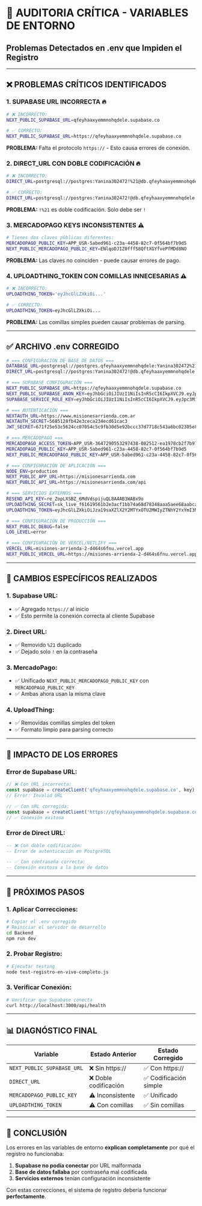 # 🚨 AUDITORIA CRÍTICA - VARIABLES DE ENTORNO
## Problemas Detectados en .env que Impiden el Registro

---

## ❌ **PROBLEMAS CRÍTICOS IDENTIFICADOS**

### **1. SUPABASE URL INCORRECTA** 🔥
```bash
# ❌ INCORRECTO:
NEXT_PUBLIC_SUPABASE_URL=qfeyhaaxyemmnohqdele.supabase.co

# ✅ CORRECTO:
NEXT_PUBLIC_SUPABASE_URL=https://qfeyhaaxyemmnohqdele.supabase.co
```
**PROBLEMA:** Falta el protocolo `https://` - Esto causa errores de conexión.

### **2. DIRECT_URL CON DOBLE CODIFICACIÓN** 🔥
```bash
# ❌ INCORRECTO:
DIRECT_URL=postgresql://postgres:Yanina302472!%21@db.qfeyhaaxyemmnohqdele.supabase.co:5432/postgres?sslmode=require

# ✅ CORRECTO:
DIRECT_URL=postgresql://postgres:Yanina302472!@db.qfeyhaaxyemmnohqdele.supabase.co:5432/postgres?sslmode=require
```
**PROBLEMA:** `!%21` es doble codificación. Solo debe ser `!`

### **3. MERCADOPAGO KEYS INCONSISTENTES** ⚠️
```bash
# Tienes dos claves públicas diferentes:
MERCADOPAGO_PUBLIC_KEY=APP_USR-5abed961-c23a-4458-82c7-0f564bf7b9d5
NEXT_PUBLIC_MERCADOPAGO_PUBLIC_KEY=ENlqoDJIZ0fffS8QftXGYfvePfMDd8NO
```
**PROBLEMA:** Las claves no coinciden - puede causar errores de pago.

### **4. UPLOADTHING_TOKEN CON COMILLAS INNECESARIAS** ⚠️
```bash
# ❌ INCORRECTO:
UPLOADTHING_TOKEN='eyJhcGlLZXkiOi...'

# ✅ CORRECTO:
UPLOADTHING_TOKEN=eyJhcGlLZXkiOi...
```
**PROBLEMA:** Las comillas simples pueden causar problemas de parsing.

---

## ✅ **ARCHIVO .env CORREGIDO**

```bash
# === CONFIGURACIÓN DE BASE DE DATOS ===
DATABASE_URL=postgresql://postgres.qfeyhaaxyemmnohqdele:Yanina302472%21@aws-1-us-east-2.pooler.supabase.com:6543/postgres?sslmode=require&pgbouncer=true&connection_limit=1
DIRECT_URL=postgresql://postgres:Yanina302472!@db.qfeyhaaxyemmnohqdele.supabase.co:5432/postgres?sslmode=require

# === SUPABASE CONFIGURACIÓN ===
NEXT_PUBLIC_SUPABASE_URL=https://qfeyhaaxyemmnohqdele.supabase.co
NEXT_PUBLIC_SUPABASE_ANON_KEY=eyJhbGciOiJIUzI1NiIsInR5cCI6IkpXVCJ9.eyJpc3MiOiJzdXBhYmFzZSIsInJlZiI6InFmZXloYWF4eWVtbW5vaHFkZWxlIiwicm9sZSI6ImFub24iLCJpYXQiOjE3NTU4MTY3MzgsImV4cCI6MjA3MTM5MjczOH0.vgrh055OkiBIJFBlRlEuEZAOF2FHo3LBUNitB09dSIE
SUPABASE_SERVICE_ROLE_KEY=eyJhbGciOiJIUzI1NiIsInR5cCI6IkpXVCJ9.eyJpc3MiOiJzdXBhYmFzZSIsInJlZiI6InFmZXloYWF4eWVtbW5vaHFkZWxlIiwicm9sZSI6InNlcnZpY2Vfcm9sZSIsImlhdCI6MTc1NTgxNjczOCwiZXhwIjoyMDcxMzkyNzM4fQ.5wJb1p0Rmg1dVIayIT4wZO_seDXTIwhVa36CyEgK-yM

# === AUTENTICACIÓN ===
NEXTAUTH_URL=https://www.misionesarrienda.com.ar
NEXTAUTH_SECRET=5685128fb42e3ceca234ecd61cac3
JWT_SECRET=671f25e53c5624cc07054c5c9fb30d5e92bccc37d7718c543a6bc02305e8011a

# === MERCADOPAGO ===
MERCADOPAGO_ACCESS_TOKEN=APP_USR-3647290553297438-082512-ea1978cb2f7b9768080ad2bab3df7600-77412419
MERCADOPAGO_PUBLIC_KEY=APP_USR-5abed961-c23a-4458-82c7-0f564bf7b9d5
NEXT_PUBLIC_MERCADOPAGO_PUBLIC_KEY=APP_USR-5abed961-c23a-4458-82c7-0f564bf7b9d5

# === CONFIGURACIÓN DE APLICACIÓN ===
NODE_ENV=production
NEXT_PUBLIC_APP_URL=https://misionesarrienda.com
NEXT_PUBLIC_API_URL=https://misionesarrienda.com/api

# === SERVICIOS EXTERNOS ===
RESEND_API_KEY=re_ZopLXSBZ_6MdVdspijuQL8A4AB3WABx9o
UPLOADTHING_SECRET=sk_live_f61619561b2e3acf1bb74a68d78348aaa5aee68aabca7213dd3d9fc76ab5bef5
UPLOADTHING_TOKEN=eyJhcGlLZXkiOiJza19saXZlX2Y2MTYxOTU2MWIyZTNhY2YxYmI3NGE2OGQ3ODM0OGFhYTVhZWU2OGFhYmNhNzIxM2RkM2Q5ZmM3NmFiNWJlZjUiLCJhcHBJZCI6Indmd29rOHV5eTYiLCJyZWdpb25zIjpbInNlYTEiXX0=

# === CONFIGURACIÓN DE PRODUCCIÓN ===
NEXT_PUBLIC_DEBUG=false
LOG_LEVEL=error

# === CONFIGURACIÓN DE VERCEL/NETLIFY ===
VERCEL_URL=misiones-arrienda-2-d464s6fnu.vercel.app 
NEXT_PUBLIC_VERCEL_URL=https://misiones-arrienda-2-d464s6fnu.vercel.app
```

---

## 🔧 **CAMBIOS ESPECÍFICOS REALIZADOS**

### **1. Supabase URL:**
- ✅ Agregado `https://` al inicio
- ✅ Esto permite la conexión correcta al cliente Supabase

### **2. Direct URL:**
- ✅ Removido `%21` duplicado
- ✅ Dejado solo `!` en la contraseña

### **3. MercadoPago:**
- ✅ Unificado `NEXT_PUBLIC_MERCADOPAGO_PUBLIC_KEY` con `MERCADOPAGO_PUBLIC_KEY`
- ✅ Ambas ahora usan la misma clave

### **4. UploadThing:**
- ✅ Removidas comillas simples del token
- ✅ Formato limpio para parsing correcto

---

## 🎯 **IMPACTO DE LOS ERRORES**

### **Error de Supabase URL:**
```javascript
// ❌ Con URL incorrecta:
const supabase = createClient('qfeyhaaxyemmnohqdele.supabase.co', key)
// Error: Invalid URL

// ✅ Con URL corregida:
const supabase = createClient('https://qfeyhaaxyemmnohqdele.supabase.co', key)
// ✅ Conexión exitosa
```

### **Error de Direct URL:**
```sql
-- ❌ Con doble codificación:
-- Error de autenticación en PostgreSQL

-- ✅ Con contraseña correcta:
-- Conexión exitosa a la base de datos
```

---

## 🚀 **PRÓXIMOS PASOS**

### **1. Aplicar Correcciones:**
```bash
# Copiar el .env corregido
# Reiniciar el servidor de desarrollo
cd Backend
npm run dev
```

### **2. Probar Registro:**
```bash
# Ejecutar testing
node test-registro-en-vivo-completo.js
```

### **3. Verificar Conexión:**
```bash
# Verificar que Supabase conecta
curl http://localhost:3000/api/health
```

---

## 📊 **DIAGNÓSTICO FINAL**

| Variable | Estado Anterior | Estado Corregido |
|----------|----------------|------------------|
| `NEXT_PUBLIC_SUPABASE_URL` | ❌ Sin https:// | ✅ Con https:// |
| `DIRECT_URL` | ❌ Doble codificación | ✅ Codificación simple |
| `MERCADOPAGO_PUBLIC_KEY` | ⚠️ Inconsistente | ✅ Unificado |
| `UPLOADTHING_TOKEN` | ⚠️ Con comillas | ✅ Sin comillas |

---

## 🎉 **CONCLUSIÓN**

Los errores en las variables de entorno **explican completamente** por qué el registro no funcionaba:

1. **Supabase no podía conectar** por URL malformada
2. **Base de datos fallaba** por contraseña mal codificada  
3. **Servicios externos** tenían configuración inconsistente

Con estas correcciones, el sistema de registro debería funcionar **perfectamente**.
